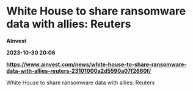 # White House to share ransomware data with allies: Reuters
**AInvest**

**2023-10-30 20:06**

**https://www.ainvest.com/news/white-house-to-share-ransomware-data-with-allies-reuters-23101000a2d5590a07f2660f/**

White House to share ransomware data with allies: Reuters